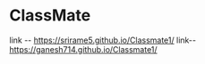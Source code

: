 # ClassMate
link -- https://srirame5.github.io/Classmate1/
link-- https://ganesh714.github.io/Classmate1/
